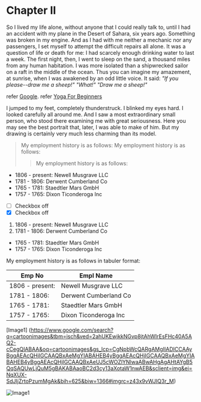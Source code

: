 
# Chapter II
 
So I lived my life alone, without anyone that I could really talk to, until I had an accident with my plane in the Desert of Sahara, six years ago. 
Something was broken in my engine. And as I had with me neither a mechanic nor any passengers, I set myself to attempt the difficult repairs all alone. 
It was a question of life or death for me: I had scarcely enough drinking water to last a week.
The first night, then, I went to sleep on the sand, a thousand miles from any human habitation. I was more isolated than a shipwrecked sailor on a raft in the middle of 
the ocean. Thus you can imagine my amazement, at sunrise, when I was awakened by an odd little voice. 
It said:
_"If you please--draw me a sheep!"_
_"What!"_
_"Draw me a sheep!"_

refer [Google](www.google.com).
refer [Yoga For Beginners](https://www.youtube.com/watch?v=VaoV1PrYft4)

I jumped to my feet, completely thunderstruck. I blinked my eyes hard. I looked carefully all around me. And I saw a most extraordinary small person, who stood there 
examining me with great seriousness. Here you may see the best portrait that, later, I was able to make of him. But my drawing is certainly very much less charming than its model.

>My employment history is as follows:
>My employment history is as follows:
>>My employment history is as follows:


- 1806 - present: Newell Musgrave LLC
- 1781 - 1806: Derwent Cumberland Co
- 1765 - 1781: Staedtler Mars GmbH 
- 1757 - 1765: Dixon Ticonderoga Inc 

- [ ] Checkbox off
- [x] Checkbox off

1. 1806 - present: Newell Musgrave LLC
2. 1781 - 1806: Derwent Cumberland Co
- 1765 - 1781: Staedtler Mars GmbH 
- 1757 - 1765: Dixon Ticonderoga Inc 

My employment history is as follows in tabuler format:

| Emp No | Empl Name |
|------|--------|
|1806 - present:| Newell Musgrave LLC|
|1781 - 1806:| Derwent Cumberland Co
|1765 - 1781:| Staedtler Mars GmbH
|1757 - 1765:| Dixon Ticonderoga Inc

[Image1] (https://www.google.com/search?q=cartoonimages&tbm=isch&ved=2ahUKEwjkkNGvp8jtAhWIrEsFHc40A5AQ2-cCegQIABAA&oq=cartoonimages&gs_lcp=CgNpbWcQARgAMgIIADICCAAyBggAEAcQHjIGCAAQBxAeMgYIABAHEB4yBggAEAcQHjIGCAAQBxAeMgYIABAHEB4yBggAEAcQHjIGCAAQBxAeUJ5cWOZlYNlwaABwAHgAgAHtAYgB5QqSAQUwLjQuM5gBAKABAaoBC2d3cy13aXotaW1nwAEB&sclient=img&ei=NqXUX-SdJIjZrtoPzumMgAk&bih=625&biw=1366#imgrc=z43x9vWJIQ3r_M)

![Image1 ](C:\Users\yogibear\Downloads\Image1.jpg)
